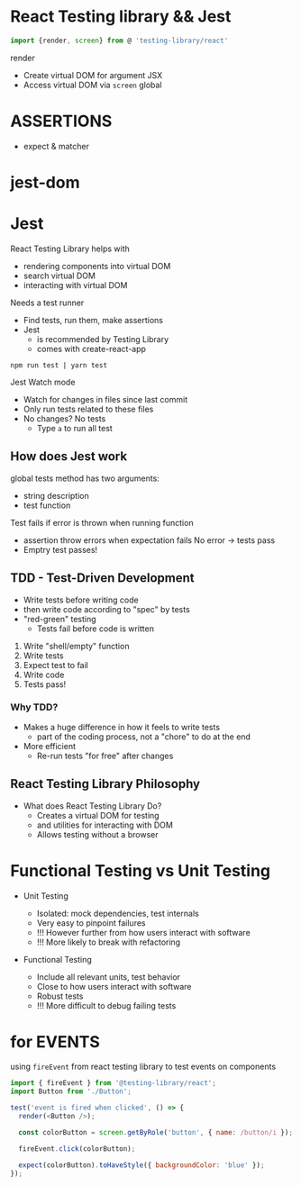 # React Testing library && Jest

```javascript
import {render, screen} from @ 'testing-library/react'
```

render

- Create virtual DOM for argument JSX
- Access virtual DOM via `screen` global

# ASSERTIONS

- expect & matcher

# jest-dom

# Jest

React Testing Library helps with

- rendering components into virtual DOM
- search virtual DOM
- interacting with virtual DOM

Needs a test runner

- Find tests, run them, make assertions
- Jest
  - is recommended by Testing Library
  - comes with create-react-app

```shell
npm run test | yarn test
```

Jest Watch mode

- Watch for changes in files since last commit
- Only run tests related to these files
- No changes? No tests
  - Type `a` to run all test

## How does Jest work

global tests method has two arguments:

- string description
- test function

Test fails if error is thrown when running function

- assertion throw errors when expectation fails
  No error -> tests pass
- Emptry test passes!

## TDD - Test-Driven Development

- Write tests before writing code
- then write code according to "spec" by tests
- "red-green" testing
  - Tests fail before code is written

1. Write "shell/empty" function
2. Write tests
3. Expect test to fail
4. Write code
5. Tests pass!

### Why TDD?

- Makes a huge difference in how it feels to write tests
  - part of the coding process, not a "chore" to do at the end
- More efficient
  - Re-run tests "for free" after changes

## React Testing Library Philosophy

- What does React Testing Library Do?
  - Creates a virtual DOM for testing
  - and utilities for interacting with DOM
  - Allows testing without a browser

# Functional Testing vs Unit Testing

- Unit Testing

  - Isolated: mock dependencies, test internals
  - Very easy to pinpoint failures
  - !!! However further from how users interact with software
  - !!! More likely to break with refactoring

- Functional Testing
  - Include all relevant units, test behavior
  - Close to how users interact with software
  - Robust tests
  - !!! More difficult to debug failing tests

# for EVENTS

using `fireEvent` from react testing library to test events on components

```javascript
import { fireEvent } from '@testing-library/react';
import Button from './Button';

test('event is fired when clicked', () => {
  render(<Button />);

  const colorButton = screen.getByRole('button', { name: /button/i });

  fireEvent.click(colorButton);

  expect(colorButton).toHaveStyle({ backgroundColor: 'blue' });
});
```
